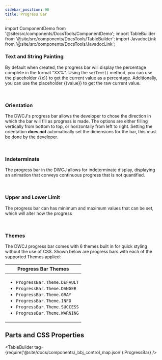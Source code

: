```yaml
---
sidebar_position: 90
title: Progress Bar
---
```


import ComponentDemo from '@site/src/components/DocsTools/ComponentDemo';
import TableBuilder from '@site/src/components/DocsTools/TableBuilder';
import JavadocLink from '@site/src/components/DocsTools/JavadocLink';

<JavadocLink type="engine" location="org/dwcj/component/progressbar/ProgressBar"/>

### Text and String Painting

By default when created, the progress bar will display the percentage complete in the format "XX%". Using the `setText()` method, you can use the placeholder {{x}} to get the current value as a percentage. Additionally, you can use the placeholder {{value}} to get the raw current value.

<ComponentDemo 
path='https://hot.bbx.kitchen/webapp/controlsamples?class=control_demos.progressbardemos.ProgressbarPlaceholders' 
javaE='https://raw.githubusercontent.com/DwcJava/ControlSamples/main/src/main/java/control_demos/progressbardemos/ProgressbarPlaceholders.java'
javaC='https://raw.githubusercontent.com/DwcJava/ControlSamples/main/src/main/code_snippets/progressbar/Placeholders.txt'
cssURL='https://raw.githubusercontent.com/DwcJava/ControlSamples/main/src/main/resources/css/progressbarstyles/placeholder_styles.css' 
javaHighlight='{25}'
height = '100px'
/>

<br/>

### Orientation

The DWCJ's progress bar allows the developer to chose the direction in which the bar will fill as progress is made. The options are either filling vertically from bottom to top, or horizontally from left to right. Setting the orientation <b> does not </b> automatically set the dimensions for the bar, this must be done by the developer. 

<ComponentDemo 
path='https://hot.bbx.kitchen/webapp/controlsamples?class=control_demos.progressbardemos.ProgressbarOrientation' 
javaE='https://raw.githubusercontent.com/DwcJava/ControlSamples/main/src/main/java/control_demos/progressbardemos/ProgressbarOrientation.java'
javaC='https://raw.githubusercontent.com/DwcJava/ControlSamples/main/src/main/code_snippets/progressbar/Orientation.txt'
cssURL='https://raw.githubusercontent.com/DwcJava/ControlSamples/main/src/main/resources/css/progressbarstyles/orientation_styles.css' 
javaHighlight='{26}'
height = '435px'
/>

<br/>

### Indeterminate

The progress bar in the DWCJ allows for indeterminate display, displaying an animation that conveys continuous progress that is not quantified. 

<ComponentDemo 
path='https://hot.bbx.kitchen/webapp/controlsamples?class=control_demos.progressbardemos.ProgressbarIndeterminate' 
javaE='https://raw.githubusercontent.com/DwcJava/ControlSamples/main/src/main/java/control_demos/progressbardemos/ProgressbarIndeterminate.java'
javaC='https://raw.githubusercontent.com/DwcJava/ControlSamples/main/src/main/code_snippets/progressbar/Indeterminate.txt'
cssURL='https://raw.githubusercontent.com/DwcJava/ControlSamples/main/src/main/resources/css/progressbarstyles/indeterminate_styles.css' 
javaHighlight='{21}'
height = '100px'
/>

<br/>

### Upper and Lower Limit

The progress bar can has minimum and maximum values that can be set, which will alter how the progress

<ComponentDemo 
path='https://hot.bbx.kitchen/webapp/controlsamples?class=control_demos.progressbardemos.ProgressbarMinMax' 
javaE='https://raw.githubusercontent.com/DwcJava/ControlSamples/main/src/main/java/control_demos/progressbardemos/ProgressbarMinMax.java'
javaC='https://raw.githubusercontent.com/DwcJava/ControlSamples/main/src/main/code_snippets/progressbar/MinMax.txt'
cssURL='https://raw.githubusercontent.com/DwcJava/ControlSamples/main/src/main/resources/css/progressbarstyles/minmax_styles.css' 
javaHighlight='{25-26}'
height = '120px'
/>

<br />

### Themes

The DWCJ progress bar comes with 6 themes built in for quick styling without the use of CSS.
Shown below are progress bars with each of the supported Themes applied: <br/>

<ComponentDemo 
path='https://hot.bbx.kitchen/webapp/controlsamples?class=control_demos.progressbardemos.ProgressbarThemes' 
javaE='https://raw.githubusercontent.com/DwcJava/ControlSamples/main/src/main/java/control_demos/progressbardemos/ProgressbarThemes.java'
javaC='https://raw.githubusercontent.com/DwcJava/ControlSamples/main/src/main/code_snippets/progressbar/Themes.txt'
cssURL='https://raw.githubusercontent.com/DwcJava/ControlSamples/main/src/main/resources/css/progressbarstyles/theme_styles.css' 
javaHighlight='{25,30,35,40,45,50}'
height = '300px'
/>

|Progress Bar Themes|
|-|
|<ul><li>```ProgressBar.Theme.DEFAULT```</li><li>```ProgressBar.Theme.DANGER```</li><li>```ProgressBar.Theme.GRAY```</li><li>```ProgressBar.Theme.INFO```</li><li>```ProgressBar.Theme.SUCCESS```</li><li>```ProgressBar.Theme.WARNING```</li></ul>|

## Parts and CSS Properties

<TableBuilder tag={require('@site/docs/components/_bbj_control_map.json').ProgressBar} />